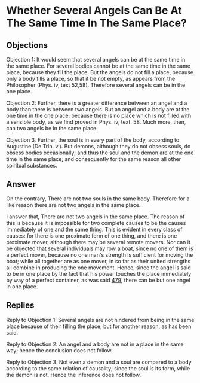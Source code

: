 # Whether Several Angels Can Be At The Same Time In The Same Place?

## Objections

Objection 1: It would seem that several angels can be at the same time in the same place. For several bodies cannot be at the same time in the same place, because they fill the place. But the angels do not fill a place, because only a body fills a place, so that it be not empty, as appears from the Philosopher (Phys. iv, text 52,58). Therefore several angels can be in the one place.

Objection 2: Further, there is a greater difference between an angel and a body than there is between two angels. But an angel and a body are at the one time in the one place: because there is no place which is not filled with a sensible body, as we find proved in Phys. iv, text. 58. Much more, then, can two angels be in the same place.

Objection 3: Further, the soul is in every part of the body, according to Augustine (De Trin. vi). But demons, although they do not obsess souls, do obsess bodies occasionally; and thus the soul and the demon are at the one time in the same place; and consequently for the same reason all other spiritual substances.

## Answer

On the contrary, There are not two souls in the same body. Therefore for a like reason there are not two angels in the same place.

I answer that, There are not two angels in the same place. The reason of this is because it is impossible for two complete causes to be the causes immediately of one and the same thing. This is evident in every class of causes: for there is one proximate form of one thing, and there is one proximate mover, although there may be several remote movers. Nor can it be objected that several individuals may row a boat, since no one of them is a perfect mover, because no one man's strength is sufficient for moving the boat; while all together are as one mover, in so far as their united strengths all combine in producing the one movement. Hence, since the angel is said to be in one place by the fact that his power touches the place immediately by way of a perfect container, as was said [479](A[1]), there can be but one angel in one place.

## Replies

Reply to Objection 1: Several angels are not hindered from being in the same place because of their filling the place; but for another reason, as has been said.

Reply to Objection 2: An angel and a body are not in a place in the same way; hence the conclusion does not follow.

Reply to Objection 3: Not even a demon and a soul are compared to a body according to the same relation of causality; since the soul is its form, while the demon is not. Hence the inference does not follow.
